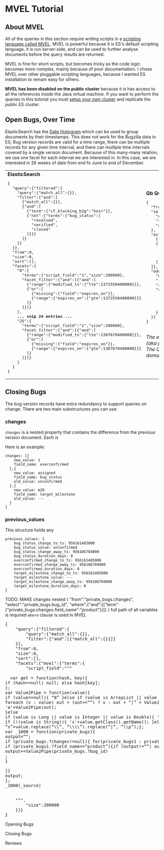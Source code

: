 MVEL Tutorial
=============

About MVEL
----------

All of the queries in this section require writing scripts in a [scripting
language called MVEL](http://mvel.codehaus.org/). MVEL is powerful because it
is ES's default scripting language, it is run server-side, and can be used to
further analyse documents before the query results are returned.

MVEL is fine for short scripts, but becomes tricky as the code logic becomes
more complex, mainly because of poor documentation.  I chose MVEL over other
pluggable scripting languages, because I wanted ES installation to remain easy
for others.

**MVEL has been disabled on the public cluster** because it is has access to
all the references inside the Java virtual machine.  If you want to perform
the queries in this tutorial you must [setup your own cluster](Replication.md)
and replicate the public ES cluster.



Open Bugs, Over Time
--------------------

ElasticSearch has the [Date Histogram](http://www.elasticsearch.org/guide/en/elasticsearch/reference/current/search-facets-date-histogram-facet.html)
which can be used to group documents by their timestamps.  This does not work
for the Bugzilla data in ES; Bug version records are valid for a time range,
there can be multiple records for any given time interval, and there can
multiple time intervals covered by a single version document.  Because of this
many-many relation, we use one facet for each interval we are interested in.
In this case, we are interested in 26 weeks of date from end fo June to end of
December.


<table>
<tr>
<td>
<b>ElasticSearch</b><br>
<pre>{
  "query":{"filtered":{
    "query":{"match_all":{}},
    "filter":{"and":[
      {"match_all":{}},
      {"and":[
        {"term":{"cf_blocking_b2g":"koi+"}},
        {"not":{"terms":{"bug_status":[
          "resolved",
          "verified",
          "closed"
        ]}}}
      ]}
    ]}
  }},
  "from":0,
  "size":0,
  "sort":[],
  "facets":{
    "0":{
      "terms":{"script_field":"1","size":200000},
      "facet_filter":{"and":[{"and":[
        {"range":{"modified_ts":{"lte":1372550400000}}},
        {"or":[
          {"missing":{"field":"expires_on"}},
          {"range":{"expires_on":{"gte":1372550400000}}}
        ]}
      ]}]}
    },
    <b>... snip 24 entries ...</b>
    "25":{
      "terms":{"script_field":"1","size":200000},
      "facet_filter":{"and":[{"and":[
        {"range":{"modified_ts":{"lte":1387670400000}}},
        {"or":[
          {"missing":{"field":"expires_on"}},
          {"range":{"expires_on":{"gte":1387670400000}}}
        ]}
      ]}]}
    }
  }
}</pre>
</td>
<td>
<b>Qb Query</b>
<pre>{
  "from":"public_bugs",
  "select":{
    "name":"num_bugs",
    "value":"bug_id",
    "aggregate":"count"
  },
  "esfilter":{"and":[
    {"term":{"cf_blocking_b2g":"koi+"}},
    {"not":{"terms":{"bug_status":[
      "resolved",
      "verified",
      "closed"
    ]}}}
  ]},
  "edges":[{
    "name":"date",
    "range":{"min":"modified_ts","max":"expires_on"},
    "allowNulls":false,
    "domain":{
      "type":"time",
      "min":1372550400000,
      "max":1388275200000,
      "interval":"week"
    }
  }]
}</pre><br>
<i>The edges clause defines how the data is grouped (aka partitioned)
before the aggregate is calculated.  The Qb result will contain data for evey
partition in the domain, even if it is empty.</i>
</td>
</tr>
</table>

Closing Bugs
------------

The bug version records have extra redundancy to support queries on change.
There are two main substructures you can use:

### changes ###

```changes``` is a nested property that contains the difference from the
previous version document.  Each is

Here is an example:

    changes: [{
        new_value: 1
        field_name: everconfirmed
      },{
        new_value: assigned
        field_name: bug_status
        old_value: unconfirmed
      },{
        new_value: m20
        field_name: target_milestone
        old_value: ---
      }
    ]


### previous_values ###

This structure holds any 

    previous_values: {
        bug_status_change_to_ts: 956161485000
        bug_status_value: unconfirmed
        bug_status_change_away_ts: 956186704000
        bug_status_duration_days: 0
        everconfirmed_change_to_ts: 956161485000
        everconfirmed_change_away_ts: 956186704000
        everconfirmed_duration_days: 0
        target_milestone_change_to_ts: 956161485000
        target_milestone_value: ---
        target_milestone_change_away_ts: 956186704000
        target_milestone_duration_days: 0
    }





TODO: MAKE changes nested
{
    "from":"private_bugs.changes",
	"select":"private_bugs.bug_id",
	"where":{"and":[{"term":{"private_bugs.changes.field_name":"product"}}]}
}
full path of all variables is required
```where``` clause is used in MVEL

<pre>
{
    "query":{"filtered":{
		"query":{"match_all":{}},
		"filter":{"and":[{"match_all":{}}]}
	}},
	"from":0,
	"size":0,
	"sort":[],
	"facets":{"mvel":{"terms":{
		"script_field":"""
        
  var get = function(hash, key){
if (hash==null) null; else hash[key];
};
var Value2Pipe = function(value){
if (value==null){ “0” }else if (value is ArrayList || value is org.elasticsearch.common.mvel2.util.FastList){var out = ““;
foreach (v : value) out = (out==““) ? v : out + “|” + Value2Pipe(v);
'a'+Value2Pipe(out);
}else 
if (value is Long || value is Integer || value is Double){ 'n'+value; }else 
if (!(value is String)){ 's'+value.getClass().getName(); }else 
“s”+value.replace(“\\”, “\\\\”).replace(“|”, “\\p”);};
var _1000 = function(private_bugs){
output=““;
if (private_bugs.?changes!=null){ for(private_bugs1 : private_bugs.?changes){
if (private_bugs1.?field_name==“product”){if (output!=““) output+=“|”;
output+=Value2Pipe(private_bugs.?bug_id)
;
}

}}
output;
};
_1000(_source)


    """,
		"size":200000
	}}}
}
</pre>




Opening Bugs

Closing Bugs


Reviews
